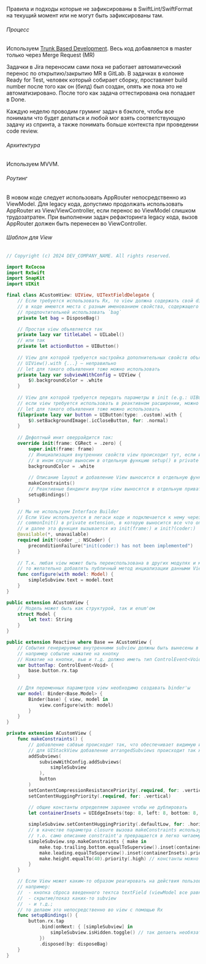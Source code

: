 Правила и подходы которые не зафиксированы в SwiftLint/SwiftFormat на текущий момент или не могут быть зафиксированы там.



###### Процесс

Используем [Trunk Based Development](https://trunkbaseddevelopment.com). Весь код добавляется в master только через Merge Request (MR)

Задачки в Jira переносим сами пока не работает автоматический перенос по открытию/закрытию MR в GitLab. В задачках в колонке Ready for Test, человек который собирает сборку, проставляет build number после того как он (билд) был создан, опять же пока это не автоматизировано. После того как задача оттестирована она попадает в Done.

Каждую неделю проводим груминг задач в бэклоге, чтобы все понимали что будет делаться и любой мог взять соответствующую задачу из спринта, а также понимать больше контекста при проведении code review.

###### Архитектура

Используем MVVM. 

###### Роутинг

В новом коде следует использовать AppRouter непосредственно из ViewModel. Для legacy кода, допустимо продолжать использовать AppRouter из View/ViewController, если перенос во ViewModel слишком трудозатратен. При выполнении задач рефакторинга legacy кода, вызов AppRouter должен быть перенесен во ViewController.

###### Шаблон для View

```swift
// Copyright (c) 2024 DEV_COMPANY_NAME. All rights reserved.

import RxCocoa
import RxSwift
import SnapKit
import UIKit

final class ACustomView: UIView, UITextFieldDelegate {
    // Если требуется использовать Rx, то view должна содержать свой disposeBag
    // в коде имеются места с разным именованием свойства, содержащего DisposeBag
    // предпочтительней использовать `bag`
    private let bag = DisposeBag()

    // Простая view объявляется так
    private lazy var titleLabel = UILabel()
    // или так
    private let actionButton = UIButton()
    
    // View для которой требуется настройка дополнительных свойств объявляется так
    // UIView().with {...} — неправильно
    // let для такого объявления тоже можно использовать
    private lazy var subviewWithConfig = UIView {
        $0.backgroundColor = .white
    }
    
    // View для которой требуется передать параметры в init (e.g.: UIButton, UITableView, UICollectionView) объявляется так
    // если view требуется использовать в реактивном расширении, можно сделать ее fileprivate
    // let для такого объявления тоже можно использовать
    fileprivate lazy var button = UIButton(type: .custom).with {
        $0.setBackgroundImage(.icCloseButton, for: .normal)
    }
    
    // Дефолтный инит оверрайдится так:
    override init(frame: CGRect = .zero) {
        super.init(frame: frame)
        // Инициализация внутренних свойств view происходит тут, если их не много
        // в ином случае выносим в отдельную функцию setup() в private extension рядом с makeConstraints()
        backgroundColor = .white
       
        // Описание layout и добавление View выносится в отдельную функцию
        makeConstraints()
        // Реактивные биндинги внутри view выносятся в отдельную приватную функцию
        setupBindings()
    }

    // Мы не используем Interface Builder
    // Если View используется в легаси коде и подключается к нему через xib, storyboard, то делается общая приватная функция
    // commonInit() в private extension, в которую выносится все что описано выше в init
  	// и далее эта функция вызывается из init(frame:) и init?(coder:)
    @available(*, unavailable)
    required init?(coder _: NSCoder) {
        preconditionFailure("init(coder:) has not been implemented")
    }
    
    // Т.к. любая view может быть переиспользована в других модулях и может быть вынесена в отдельный Framework,
    // то желательно добавлять публичный метод инциализации данными View некоторой моделью объявленной в namespace данной конкретной view
    func configure(with model: Model) {
        simpleSubview.text = model.text
    }
}

public extension ACustomView {
    // Модель может быть как структурой, так и enum'ом
    struct Model {
        let text: String
    }
}

public extension Reactive where Base == ACustomView {
    // События генерируемые внутренними subview должны быть вынесены в реактивные обёртки
    // например событие нажатие на кнопку
  	// Нажатие на кнопки, вью и т.д. должно иметь тип ControlEvent<Void>, чтобы соответствовать заложенным в RxCocoa паттернам
    var buttonTap: ControlEvent<Void> {
        base.button.rx.tap
    }
    
    // Для переменных параметров view необходимо создавать binder'ы
    var model: Binder<Base.Model> {
        Binder(base) { view, model in
            view.configure(with: model)
        }
    }
}

private extension ACustomView {
    func makeConstraints() {
        // добавление сабвью происходит так, что обеспечивает видимую иерархию сабвью непосредственно в коде
        // для UIStackView добавление arrangedSubviews происходит так же если они формируются не на основе модели
        addSubviews(
            subviewWithConfig.addSubviews(
                simpleSubview
            ),
            button
        )
        setContentCompressionResistancePriority(.required, for: .vertical)
        setContentHuggingPriority(.required, for: .vertical)

        // общие константы определяем заранее чтобы не дублировать
        let containerInsets = UIEdgeInsets(top: 8, left: 8, bottom: 8, right: 8)
        
        simpleSubview.setContentHuggingPriority(.defaultLow, for: .horizontal)
        // в качестве параметра closure вызова makeConstraints используется make
        // т.о. само описание constraint'а превращается в легко читаемую английскую фразу
        simpleSubview.snp.makeConstraints { make in
            make.top.trailing.bottom.equalToSuperview().inset(containerInsets).priority(.high)
            make.leading.equalToSuperview().inset(containerInsets).priority(.high) // используем leading, trailing вмест right, left
            make.height.equalTo(40).priority(.high) // константы можно использовать прямо тут
        }
    }

    // Если View может каким-то образом реагировать на действия пользователя не включая бизнес логики
    // например:
    //  - кнопка сброса введенного тектса textField (viewModel все равно увидит изменения text)
    //  - скрытие/показ каких-то subview
    //  - и т.д.;
    // то делаем это непосредственно во view c помощью Rx
    func setupBindings() {
        button.rx.tap
            .bind(onNext: { [simpleSubview] in
                simpleSubview.isHidden.toggle() // так делаеть необязательно =)
            })
            .disposed(by: disposeBag)
    }
}

```



